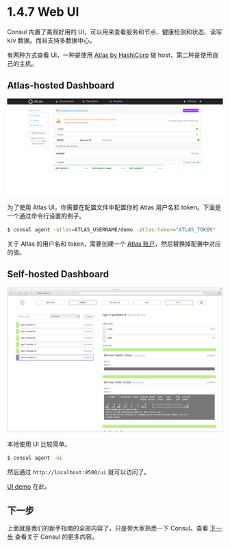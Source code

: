 # 1.4.7 Web UI

Consul 内置了美观好用的 UI，可以用来查看服务和节点、健康检测和状态、读写 k/v 数据。而且支持多数据中心。

有两种方式查看 UI，一种是使用 [Atlas by HashiCorp](https://atlas.hashicorp.com/) 做 host，第二种是使用自己的主机。

## Atlas-hosted Dashboard
![](../../image/web_ui_1.png)

为了使用 Atlas UI，你需要在配置文件中配置你的 Atlas 用户名和 token。下面是一个通过命令行设置的例子。
```bash
$ consul agent -atlas=ATLAS_USERNAME/demo -atlas-token="ATLAS_TOKEN"
```

关于 Atlas 的用户名和 token，需要创建一个 [Atlas 账户](https://atlas.hashicorp.com/account/new?utm_source=oss&utm_medium=getting-started-ui&utm_campaign=consul)，然后替换掉配置中对应的值。

## Self-hosted Dashboard
![](../../image/web_ui_2.png)

本地使用 UI 比较简单。
```bash
$ consul agent -ui
```

然后通过 `http://localhost:8500/ui` 就可以访问了。

[UI demo](http://demo.consul.io/) 在此。

## 下一步
上面就是我们的新手指南的全部内容了，只是带大家熟悉一下 Consul。查看 [下一步](next_steps.md) 查看关于 Consul 的更多内容。